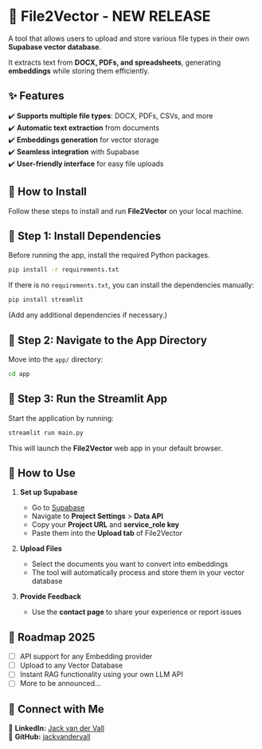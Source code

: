 # 🥳 File2Vector - **NEW RELEASE**  

A tool that allows users to upload and store various file types in their own **Supabase vector database**.  

It extracts text from **DOCX, PDFs, and spreadsheets**, generating **embeddings** while storing them efficiently.


## ✨ Features  
✔️ **Supports multiple file types**: DOCX, PDFs, CSVs, and more  
✔️ **Automatic text extraction** from documents  
✔️ **Embeddings generation** for vector storage  
✔️ **Seamless integration** with Supabase  
✔️ **User-friendly interface** for easy file uploads  

## 📌 How to Install
Follow these steps to install and run **File2Vector** on your local machine.

## **🔹 Step 1: Install Dependencies**
Before running the app, install the required Python packages.
```sh
pip install -r requirements.txt
```

If there is no `requirements.txt`, you can install the dependencies manually:
```sh
pip install streamlit
```
(Add any additional dependencies if necessary.)

## **🔹 Step 2: Navigate to the App Directory**
Move into the `app/` directory:
```sh
cd app
```

## **🔹 Step 3: Run the Streamlit App**
Start the application by running:
```sh
streamlit run main.py
```
This will launch the **File2Vector** web app in your default browser.

## 📌 How to Use  

1. **Set up Supabase**  
   - Go to [Supabase](https://supabase.com/)  
   - Navigate to **Project Settings** > **Data API**  
   - Copy your **Project URL** and **service_role key**  
   - Paste them into the **Upload tab** of File2Vector  

2. **Upload Files**  
   - Select the documents you want to convert into embeddings  
   - The tool will automatically process and store them in your vector database  

3. **Provide Feedback**  
   - Use the **contact page** to share your experience or report issues  

## 🚀 Roadmap 2025
- [ ] API support for any Embedding provider
- [ ] Upload to any Vector Database
- [ ] Instant RAG functionality using your own LLM API
- [ ] More to be announced...

## 🔗 Connect with Me  
💼 **LinkedIn:** [Jack van der Vall](https://www.linkedin.com/in/yourjackvandervall)  
📂 **GitHub:** [jackvandervall](https://github.com/jackvandervall)  
